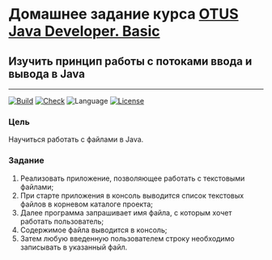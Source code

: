 # Домашнее задание курса [OTUS Java Developer. Basic](https://otus.ru/lessons/java-basic/)

## Изучить принцип работы с потоками ввода и вывода в Java

---
[![Build](https://github.com/alexey-sidorov-dev/otus-java-io-part-one/workflows/Build/badge.svg)](https://github.com/alexey-sidorov-dev/otus-java-io-part-one/actions)
[![Check](https://github.com/alexey-sidorov-dev/otus-java-io-part-one/workflows/Check/badge.svg)](https://github.com/alexey-sidorov-dev/otus-java-io-part-one/actions)
![Language](https://img.shields.io/github/languages/top/alexey-sidorov-dev/otus-java-io-part-one)
[![License](https://img.shields.io/github/license/alexey-sidorov-dev/otus-java-io-part-one)](https://github.com/alexey-sidorov-dev/otus-java-io-part-one/blob/master/LICENSE)

### Цель

Научиться работать с файлами в Java.

### Задание

1. Реализовать приложение, позволяющее работать с текстовыми файлами;
2. При старте приложения в консоль выводится список текстовых файлов в корневом каталоге проекта;
3. Далее программа запрашивает имя файла, с которым хочет работать пользователь;
4. Содержимое файла выводится в консоль;
5. Затем любую введенную пользователем строку необходимо записывать в указанный файл.
